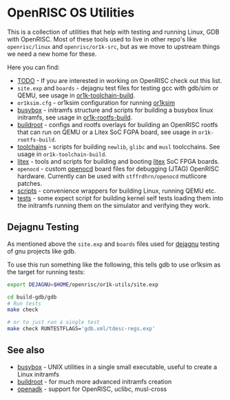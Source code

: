 # OpenRISC OS Utilities
This is a collection of utilities that help with testing and running Linux,
GDB with OpenRISC. Most of these tools used to live in other repo's like
`openrisc/linux` and `openrisc/or1k-src`, but as we move to upstream things
we need a new home for these.

Here you can find:

 - [TODO](TODO.md) - If you are interested in working on OpenRISC check out this list.
 - `site.exp` and `boards` - dejagnu test files for testing gcc with gdb/sim or QEMU, see usage in [or1k-toolchain-build](https://github.com/stffrdhrn/or1k-toolchain-build/blob/master/or1k-toolchain-build/build-gcc.sh).
 - `or1ksim.cfg` - or1ksim configuration for running [or1ksim](https://github.com/openrisc/or1ksim)
 - [busybox](busybox) - initramfs structure and scripts for building a
    busybox linux initramfs, see usage in [or1k-rootfs-build](https://github.com/stffrdhrn/or1k-rootfs-build).
 - [buildroot](buildroot) - configs and rootfs overlays for building an OpenRISC
    rootfs that can run on QEMU or a Litex SoC FGPA board, see usage in `or1k-rootfs-build`.
 - [toolchains](toolchains) - scripts for building `newlib`, `glibc` and `musl`
   toolcchains.  See usage in `or1k-toolchain-build`.
 - [litex](litex) - tools and scripts for building and booting [litex](https://github.com/litex-hub) SoC FPGA
   boards.
 - `openocd` - custom [openocd](https://openocd.org) board files for debugging (JTAG) OpenRISC hardware.
   Currently can be used with `stffrdhrn/openocd` mutlicore patches.
 - [scripts](scripts) - convenience wrappers for building Linux, running QEMU etc.
 - [tests](tests) - some expect script for building kernel self tests loading them
   into the initramfs running them on the simulator and verifying they
   work.

## Dejagnu Testing

As mentioned above the `site.exp` and `boards` files used for [dejagnu](https://www.gnu.org/software/dejagnu/manual/index.html)
testing of gnu projects like gdb.

To use this run something like the following, this tells gdb to use or1ksim
as the target for running tests:

```bash
export DEJAGNU=$HOME/openrisc/or1k-utils/site.exp

cd build-gdb/gdb
# Run tests
make check

# or to just run a single test
make check RUNTESTFLAGS='gdb.xml/tdesc-regs.exp'
```

## See also

 - [busybox](https://busybox.net) - UNIX utilities in a single small executable, useful to create a Linux initramfs
 - [buildroot](https://buildroot.org/) - for much more advanced initramfs creation
 - [openadk](https://openadk.org/) - support for OpenRISC, uclibc, musl-cross
